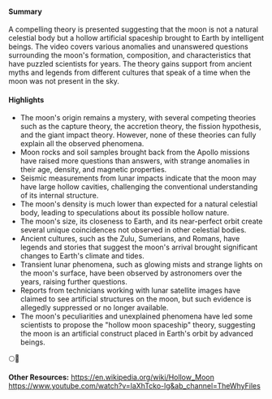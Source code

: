 #### Summary
A compelling theory is presented suggesting that the moon is not a natural celestial body but a hollow artificial spaceship brought to Earth by intelligent beings. The video covers various anomalies and unanswered questions surrounding the moon's formation, composition, and characteristics that have puzzled scientists for years. The theory gains support from ancient myths and legends from different cultures that speak of a time when the moon was not present in the sky.

#### Highlights
- The moon's origin remains a mystery, with several competing theories such as the capture theory, the accretion theory, the fission hypothesis, and the giant impact theory. However, none of these theories can fully explain all the observed phenomena.
- Moon rocks and soil samples brought back from the Apollo missions have raised more questions than answers, with strange anomalies in their age, density, and magnetic properties.
- Seismic measurements from lunar impacts indicate that the moon may have large hollow cavities, challenging the conventional understanding of its internal structure.
- The moon's density is much lower than expected for a natural celestial body, leading to speculations about its possible hollow nature.
- The moon's size, its closeness to Earth, and its near-perfect orbit create several unique coincidences not observed in other celestial bodies.
- Ancient cultures, such as the Zulu, Sumerians, and Romans, have legends and stories that suggest the moon's arrival brought significant changes to Earth's climate and tides.
- Transient lunar phenomena, such as glowing mists and strange lights on the moon's surface, have been observed by astronomers over the years, raising further questions.
- Reports from technicians working with lunar satellite images have claimed to see artificial structures on the moon, but such evidence is allegedly suppressed or no longer available.
- The moon's peculiarities and unexplained phenomena have led some scientists to propose the "hollow moon spaceship" theory, suggesting the moon is an artificial construct placed in Earth's orbit by advanced beings.

🌕🚀

**Other Resources:**
https://en.wikipedia.org/wiki/Hollow_Moon
https://www.youtube.com/watch?v=laXhTcko-lg&ab_channel=TheWhyFiles

